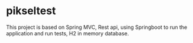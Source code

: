 # pikseltest
This project is based on Spring MVC, Rest api, using Springboot to run the application and run tests, H2 in memory database.

